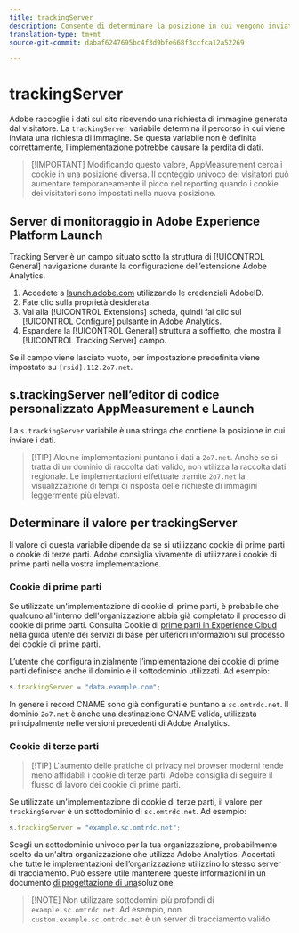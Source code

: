 ```yaml
---
title: trackingServer
description: Consente di determinare la posizione in cui vengono inviate le richieste di immagini.
translation-type: tm+mt
source-git-commit: dabaf6247695bc4f3d9bfe668f3ccfca12a52269

---
```



# trackingServer

Adobe raccoglie i dati sul sito ricevendo una richiesta di immagine generata dal visitatore. La `trackingServer` variabile determina il percorso in cui viene inviata una richiesta di immagine. Se questa variabile non è definita correttamente, l&#39;implementazione potrebbe causare la perdita di dati.

>[!IMPORTANT] Modificando questo valore, AppMeasurement cerca i cookie in una posizione diversa. Il conteggio univoco dei visitatori può aumentare temporaneamente il picco nel reporting quando i cookie dei visitatori sono impostati nella nuova posizione.

## Server di monitoraggio in Adobe Experience Platform Launch

Tracking Server è un campo situato sotto la struttura di [!UICONTROL General] navigazione durante la configurazione dell’estensione Adobe Analytics.

1. Accedete a [launch.adobe.com](https://launch.adobe.com) utilizzando le credenziali AdobeID.
2. Fate clic sulla proprietà desiderata.
3. Vai alla [!UICONTROL Extensions] scheda, quindi fai clic sul [!UICONTROL Configure] pulsante in Adobe Analytics.
4. Espandere la [!UICONTROL General] struttura a soffietto, che mostra il [!UICONTROL Tracking Server] campo.

Se il campo viene lasciato vuoto, per impostazione predefinita viene impostato su `[rsid].112.2o7.net`.

## s.trackingServer nell’editor di codice personalizzato AppMeasurement e Launch

La `s.trackingServer` variabile è una stringa che contiene la posizione in cui inviare i dati.

>[!TIP] Alcune implementazioni puntano i dati a `2o7.net`. Anche se si tratta di un dominio di raccolta dati valido, non utilizza la raccolta dati regionale. Le implementazioni effettuate tramite `2o7.net` la visualizzazione di tempi di risposta delle richieste di immagini leggermente più elevati.

## Determinare il valore per trackingServer

Il valore di questa variabile dipende da se si utilizzano cookie di prime parti o cookie di terze parti. Adobe consiglia vivamente di utilizzare i cookie di prime parti nella vostra implementazione.

### Cookie di prime parti

Se utilizzate un&#39;implementazione di cookie di prime parti, è probabile che qualcuno all&#39;interno dell&#39;organizzazione abbia già completato il processo di cookie di prime parti. Consulta Cookie di [prime parti in Experience Cloud](https://docs.adobe.com/content/help/it-IT/core-services/interface/ec-cookies/cookies-first-party.html) nella guida utente dei servizi di base per ulteriori informazioni sul processo dei cookie di prime parti.

L’utente che configura inizialmente l’implementazione dei cookie di prime parti definisce anche il dominio e il sottodominio utilizzati. Ad esempio:

```js
s.trackingServer = "data.example.com";
```

In genere i record CNAME sono già configurati e puntano a `sc.omtrdc.net`. Il dominio `2o7.net` è anche una destinazione CNAME valida, utilizzata principalmente nelle versioni precedenti di Adobe Analytics.

### Cookie di terze parti

>[!TIP] L&#39;aumento delle pratiche di privacy nei browser moderni rende meno affidabili i cookie di terze parti. Adobe consiglia di seguire il flusso di lavoro dei cookie di prime parti.

Se utilizzate un&#39;implementazione di cookie di terze parti, il valore per `trackingServer` è un sottodominio di `sc.omtrdc.net`. Ad esempio:

```js
s.trackingServer = "example.sc.omtrdc.net";
```

Scegli un sottodominio univoco per la tua organizzazione, probabilmente scelto da un&#39;altra organizzazione che utilizza Adobe Analytics. Accertati che tutte le implementazioni dell’organizzazione utilizzino lo stesso server di tracciamento. Può essere utile mantenere queste informazioni in un documento [di progettazione di una](../../prepare/solution-design.md)soluzione.

>[!NOTE] Non utilizzare sottodomini più profondi di `example.sc.omtrdc.net`. Ad esempio, non `custom.example.sc.omtrdc.net` è un server di tracciamento valido.
